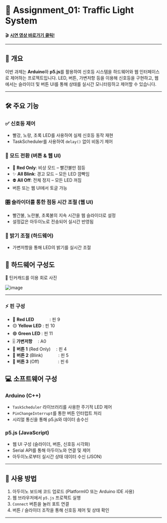 # 🚦 Assignment_01: Traffic Light System
🎬 [**시연 영상 바로가기 클릭!**](https://youtu.be/8Jzuu0xIzUE?si=eMNhA77QmRPGlkq4)

---

## 🧠 개요
이번 과제는 **Arduino**와 **p5.js**를 활용하여 신호등 시스템을 하드웨어와 웹 인터페이스로 제어하는 프로젝트입니다. LED, 버튼, 가변저항 등을 이용해 신호등을 구현하고, 웹에서는 슬라이더 및 버튼 UI를 통해 상태를 실시간 모니터링하고 제어할 수 있습니다.

---

## 🛠️ 주요 기능

### ✅ 신호등 제어
- 빨강, 노랑, 초록 LED를 사용하여 실제 신호등 동작 재현
- TaskScheduler를 사용하여 `delay()` 없이 비동기 제어

### 🔄 모드 전환 (버튼 & 웹 UI)
- 🔴 **Red Only**: 비상 모드 – 빨간불만 점등
- ✨ **All Blink**: 경고 모드 – 모든 LED 깜빡임
- ⛔ **All Off**: 전체 정지 – 모든 LED 꺼짐  
- 버튼 또는 웹 UI에서 토글 가능

### 🎛️ 슬라이더를 통한 점등 시간 조절 (웹 UI)
- 빨간불, 노란불, 초록불의 지속 시간을 웹 슬라이더로 설정
- 설정값은 아두이노로 전송되어 실시간 반영됨

### 🌟 밝기 조절 (하드웨어)
- 가변저항을 통해 LED의 밝기를 실시간 조절



## 🧩 하드웨어 구성도
  
📸 틴커캐드를 이용 회로 사진
  
![image](https://github.com/user-attachments/assets/6ed0030c-bfac-411e-83a2-655e16af9422)

---

### ⚡ 핀 구성

- 🔴 **Red LED**             : 핀 9  
- 🟡 **Yellow LED**          : 핀 10  
- 🟢 **Green LED**           : 핀 11  
- 🎚️ **가변저항**            :  A0  
- 🔘 **버튼 1** (Red Only)   : 핀 4  
- 🔘 **버튼 2** (Blink)      : 핀 5  
- 🔘 **버튼 3** (Off)        : 핀 6


## 💻 소프트웨어 구성

### Arduino (C++)
- `TaskScheduler` 라이브러리를 사용한 주기적 LED 제어
- `PinChangeInterrupt`를 통한 버튼 인터럽트 처리
- 시리얼 통신을 통해 p5.js와 데이터 송수신

### p5.js (JavaScript)
- 웹 UI 구성 (슬라이더, 버튼, 신호등 시각화)
- Serial API를 통해 아두이노와 연결 및 제어
- 아두이노로부터 실시간 상태 데이터 수신 (JSON)

- ---

## 🚀 사용 방법

1. 아두이노 보드에 코드 업로드 (PlatformIO 또는 Arduino IDE 사용)
2. 웹 브라우저에서 `p5.js` 프로젝트 실행
3. `Connect` 버튼을 눌러 포트 연결
4. 버튼 / 슬라이더 조작을 통해 신호등 제어 및 상태 확인

---

